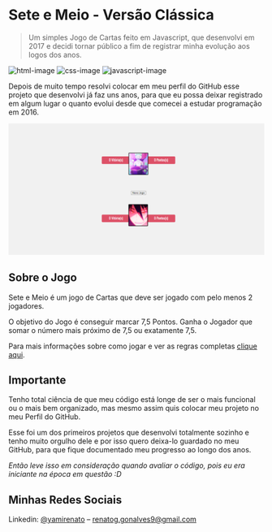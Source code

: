 # Sete e Meio - Versão Clássica

> Um simples Jogo de Cartas feito em Javascript, que desenvolvi em 2017 e decidi tornar público a fim de registrar minha evolução aos logos dos anos.

![html-image]
![css-image]
![javascript-image]

Depois de muito tempo resolvi colocar em meu perfil do GitHub esse projeto que desenvolvi já faz uns anos, para que eu possa deixar registrado em algum lugar o quanto evolui desde que comecei a estudar programação em 2016.

![](./img/header.png)

## Sobre o Jogo

Sete e Meio é um jogo de Cartas que deve ser jogado com pelo menos 2 jogadores.

O objetivo do Jogo é conseguir marcar 7,5 Pontos. Ganha o Jogador que somar o número mais próximo de 7,5 ou exatamente 7,5.

Para mais informações sobre como jogar e ver as regras completas [clique aqui](https://pt.wikipedia.org/wiki/Sette_e_mezzo).

## Importante

Tenho total ciência de que meu código está longe de ser o mais funcional ou o mais bem organizado, mas mesmo assim quis colocar meu projeto no meu Perfil do GitHub.

Esse foi um dos primeiros projetos que desenvolvi totalmente sozinho e tenho muito orgulho dele e por isso quero deixa-lo guardado no meu GitHub, para que fique documentado meu progresso ao longo dos anos.

_Então leve isso em consideração quando avaliar o código, pois eu era iniciante na época em questão :D_

## Minhas Redes Sociais

Linkedin: [@yamirenato](https://www.linkedin.com/in/yamirenato/) – renatog.gonalves9@gmail.com

[html-image]: https://img.shields.io/badge/-html-orange
[css-image]: https://img.shields.io/badge/-css-blue
[javascript-image]: https://img.shields.io/badge/-javascript-yellow
